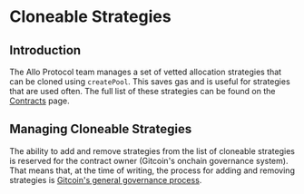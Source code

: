 # Cloneable Strategies

## Introduction

The Allo Protocol team manages a set of vetted allocation strategies that can be
cloned using `createPool`. This saves gas and is useful for strategies that are
used often. The full list of these strategies can be found on the [Contracts](/overview/contracts) page.

## Managing Cloneable Strategies

The ability to add and remove strategies from the list of cloneable strategies
is reserved for the contract owner (Gitcoin's onchain governance system). That
means that, at the time of writing, the process for adding and removing
strategies is [Gitcoin's general governance
process](https://gov.gitcoin.co/t/gitcoin-dao-governance-process-v3/10358).
